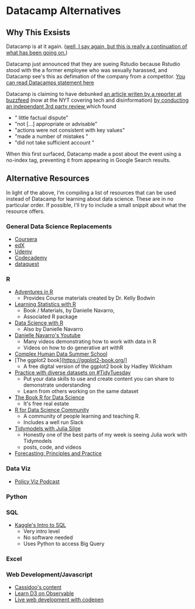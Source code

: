 # Datacamp Alternatives

## Why This Exsists
Datacamp is at it again. ([well, I say again, but this is really a continuation of what has been going on.](https://www.vice.com/en_us/article/8xzn3v/datacamp-ceo-steps-down-after-sexual-misconduct-allegations-prompt-backlash))

Datacamp just announced that they are sueing Rstudio because Rstudio stood with the a former employee who was sexually harassed, and Datacamp see's this as defimation of the company from a competitor. [You can read Datacamps statement here](https://www.datacamp.com/community/blog/rstudio-pending-legal-matter)

Datacamp is claiming to have debunked [an article writen by a reporter at buzzfeed](https://www.buzzfeednews.com/article/daveyalba/datacamp-sexual-harassment-metoo-tech-startup) (now at the NYT covering tech and disinformation) [by conducting an independant 3rd party review ](https://www.datacamp.com/community/blog/working-ideal-independent-third-party-review-of-datacamp) which found 

- " little factual dispute"
- "not [...] appropriate or advisable"
- "actions were not consistent with key values"
- "made a number of mistakes "
- "did not take sufficient account "

When this first surfaced, Datacamp made a post about the event using a no-index tag, preventing it from appearing in Google Search results. 


## Alternative Resources

In light of the above, I'm compiling a list of resources that can be used instead of Datacamp for learning about data science. These are in no particular order. If possible, I'll try to include a small snippit about what the resource offers. 

### General Data Science Replacements
- [Coursera](https://www.coursera.org/)
- [edX](https://www.edx.org/)
- [Udemy](https://www.udemy.com/)
- [Codecademy](https://www.codecademy.com/)
- [dataquest](https://www.dataquest.io/)

### R 

- [Adventures in R](https://www.adventures-in-r.com/) 
  + Provides Course materials created by  Dr. Kelly Bodwin
- [Learning Statistics with R](https://learningstatisticswithr.com/)
  + Book / Materials, by Danielle Navarro, 
  + Associated R package
- [Data Science with R](https://robust-tools.djnavarro.net/)
  + Also by Danielle Navarro
- [Danielle Navarro's Youtube](https://www.youtube.com/daniellenavarro77)
  + Many videos demonstrating how to work with data in R
  + Videos on how to do generative art withR
- [Complex Human Data Summer School](https://chdsummerschool.com/index.html)
- [The ggplot2 book](https://ggplot2-book.org/]
  + A free digital version of the ggplot2 book by Hadley Wickham
- [Practice with diverse datasets on \#TidyTuesday](https://github.com/rfordatascience/tidytuesday)
  + Put your data skills to use and create content you can share to demonstrate understanding
  + Learn from others working on the same dataset
- [The Book R for Data Science](https://r4ds.had.co.nz/)
  + It's free real estate
- [R for Data Science Community](https://www.rfordatasci.com/) 
  + A community of people learning and teaching R. 
  + Includes a well run Slack
- [Tidymodels with Julia Silge](https://juliasilge.com/blog/)
  + Honestly one of the best parts of my week is seeing Julia work with Tidymodels
  + posts, code, and videos
- [Forecasting: Principles and Practice](https://otexts.com/fpp2/)

### Data Viz
- [Policy Viz Podcast](https://policyviz.com/)


### Python

### SQL
- [Kaggle's Intro to SQL](https://www.kaggle.com/learn/intro-to-sql)
  + Very intro level
  + No software needed
  + Uses Python to access Big Query

### Excel

### Web Development/Javascript
- [Cassidoo's content](https://cassidoo.co/)
- [Learn D3 on Observable ](https://observablehq.com/)
- [Live web development with codepen](https://codepen.io/)
